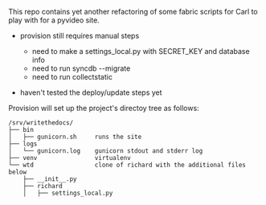 This repo contains yet another refactoring of some fabric scripts for Carl
to play with for a pyvideo site.

* provision still requires manual steps
  * need to make a settings\_local.py with SECRET\_KEY and database info
  * need to run syncdb --migrate
  * need to run collectstatic

* haven't tested the deploy/update steps yet


Provision will set up the project's directoy tree as follows:

```
/srv/writethedocs/
├── bin
│   ├── gunicorn.sh     runs the site
├── logs
│   └── gunicorn.log    gunicorn stdout and stderr log
├── venv                virtualenv
└── wtd                 clone of richard with the additional files below
    ├── __init__.py
    ├── richard
    │   ├── settings_local.py


```
